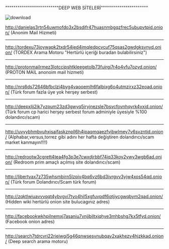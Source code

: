 """"""""""""""""""""""""""DEEP WEB SİTELERİ"""""""""""""""""""""""

![download](https://user-images.githubusercontent.com/104642584/166119526-0fd07c9c-36b9-48e5-b4f6-934c20e91dd9.jpg)

http://danielas3rtn54uwmofdo3x2bsdifr47huasnmbgqzfrec5ubupvtpid.onion/ (Anonim Mail Hizmeti)

---------------------------------------------------------------------------------------------------------------------------------

http://tordexu73joywapk2txdr54jed4imqledpcvcuf75qsas2gwdgksvnyd.onion/ (TORDEX Arama Motoru "Hertürlü içeriği buradan bulabilirsiniz")

---------------------------------------------------------------------------------------------------------------------------------

http://protonmailrmez3lotccipshtkleegetolb73fuirgj7r4o4vfu7ozyd.onion/ (PROTON MAİL anonoim mail hizmeti)

---------------------------------------------------------------------------------------------------------------------------------

http://nrs6ds72646bfbclzi4byg4vaooemlh6falbixg6o4utmzirxz32eoad.onion/ (Türk forum fazla üye yok herşey serbest)

---------------------------------------------------------------------------------------------------------------------------------

http://deepxljj2ik7yzpum23zd3gwyq5iryjnezsle7bsvcfovnhqyrk4vxid.onion/ (Türk forum cp harici herşey serbest forum adminiyle üyesiyle %100 dolandırcı/scam)

---------------------------------------------------------------------------------------------------------------------------------

http://uvyybhmbvuhxjsaifaskznpll6h4jpaqmqaezfvjbwlmey7v6svzntid.onion/ (Alphabar,versus,torrez gibi adını her hafta değiştiren dolandırıcı/scam market kanmayın!!!!)

---------------------------------------------------------------------------------------------------------------------------------

http://redrootw3cgrett4tea4fg3p3e7cwxdjrbbf74iq33koy2ywy3wgb6ad.onion/ (Redroom prim amaçlı açılmış site dolandırıcı/scam)

---------------------------------------------------------------------------------------------------------------------------------

http://libertyax7z735whsmbirn5lzpiv4bq6vz6bd3ivrgvv3yjw4xos54qd.onion/ (Türk forum Dolandırıcı/Scam türk forum)

---------------------------------------------------------------------------------------------------------------------------------

http://zqktlwiuavvvqqt4ybvgvi7tyo4hjl5xgfuvpdf6otjiycgwqbym2qad.onion/ (Hidden wiki hertürlü onion site bulucagınız adres)

---------------------------------------------------------------------------------------------------------------------------------

http://facebookwkhpilnemxj7asaniu7vnjjbiltxjqhye3mhbshg7kx5tfyd.onion/ (Facebook onion adres)

---------------------------------------------------------------------------------------------------------------------------------

http://search7tdrcvri22rieiwgi5g46qnwsesvnubqav2xakhezv4hjzkkad.onion/ (Deep search arama motoru)
